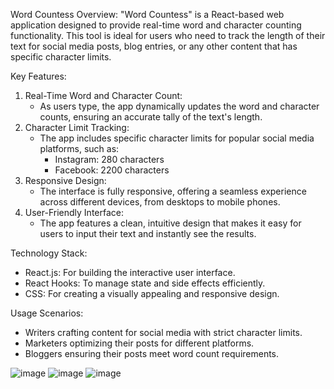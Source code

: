 Word Countess
Overview:
"Word Countess" is a React-based web application designed to provide real-time word and character counting functionality. This tool is ideal for users who need to track the length of their text for social media posts, blog entries, or any other content that has specific character limits.

Key Features:
1. Real-Time Word and Character Count:
   - As users type, the app dynamically updates the word and character counts, ensuring an accurate tally of the text's length.
2. Character Limit Tracking:
   - The app includes specific character limits for popular social media platforms, such as:
     - Instagram: 280 characters
     - Facebook: 2200 characters
3. Responsive Design:
   - The interface is fully responsive, offering a seamless experience across different devices, from desktops to mobile phones.
4. User-Friendly Interface:
   - The app features a clean, intuitive design that makes it easy for users to input their text and instantly see the results.

Technology Stack:
- React.js: For building the interactive user interface.
- React Hooks: To manage state and side effects efficiently.
- CSS: For creating a visually appealing and responsive design.

Usage Scenarios:
- Writers crafting content for social media with strict character limits.
- Marketers optimizing their posts for different platforms.
- Bloggers ensuring their posts meet word count requirements.

![image](https://github.com/user-attachments/assets/bb8c4e18-aa87-4ea4-9d7f-4c066f1af8c3)
![image](https://github.com/user-attachments/assets/18fee2aa-9980-4887-ad54-14bf3f9b6852)
![image](https://github.com/user-attachments/assets/4d9cae4a-1502-47c6-b0bc-b643115d18bd)




